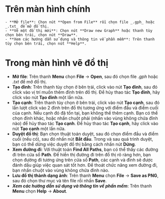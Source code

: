 # Trên màn hình chính
    - **Mở file**: Chọn nút **Open from File** rồi chọn file _.gph_ hoặc _.txt_ để mở đồ thị.
    - **Vẽ một đồ thị mới**: Chọn nút **Draw new Graph** hoặc thanh tùy chọn bên trái, chọn nút **Draw**.
    - **Xem các hướng dẫn sử dụng và thông tin về phần mềm**: Trên thanh tùy chọn bên trái, chọn nút **Help**.

# Trong màn hình vẽ đồ thị
- **Mở file**: Trên thanh **Menu** chọn **File** -> **Open**, sau đó chọn file _.gph_ hoặc _.txt_ để mở đồ thị.
- **Tạo đỉnh**: Trên thanh tùy chọn ở bên trái, click vào nút **Tạo đỉnh**, sau đó click vào vị trí muốn thêm đỉnh trên đồ thị.
Để hủy thao tác **Tạo đỉnh**, hãy click vào nút **Tạo đỉnh** một lần nữa.
- **Tạo cạnh**: Trên thanh tùy chọn ở bên trái, click vào nút **Tạo cạnh**, sau đó lần lượt click vào 2 đỉnh trên đồ thị tương ứng với điểm đầu và điểm cuối của cạnh.
Nếu cạnh đó đã tồn tại, bạn không thể thêm cạnh. Bạn có thể chọn đỉnh khác, hoặc nhấn chuột phải (nhấn vào vùng không chứa đỉnh nào) để hủy thao tác **Tạo cạnh**.
Để hủy thao tác **Tạo cạnh**, hãy click vào nút **Tạo cạnh** một lần nữa.
- **Duyệt đồ thị**: Bạn chọn thuật toán duyệt, sau đó chọn điểm đầu và điểm cuối (nếu có), sau đó nhấn nút **Bắt đầu**.
Trong và sau quá trình duyệt, bạn có thể dừng việc duyệt đồ thị bằng cách nhấn nút **Dừng**.
- **Xem đường đi**: Với thuật toán **Find All Paths**, bạn có thể thấy các đường đi trên cửa sổ **Path**. Để hiển thị đường đi trên đồ thị rõ ràng hơn, bạn chọn đường đi tương ứng trên cửa sổ **Path**, các cạnh và đỉnh sẽ được đánh dấu giúp việc quan sát tốt hơn.
Để thoát chức năng xem đường đi, bạn nhấn chuột vào vùng không chứa đỉnh nào.
- **Lưu đồ thị thành dạng ảnh**: Trên thanh **Menu** chọn **File** -> **Save as PNG**, sau đó chọn thư mục và tên file rồi nhấn **Save**.
- ***Xem các hướng dẫn sử dụng và thông tin về phần mềm***: Trên thanh **Menu** chọn **Help** -> **About**.
